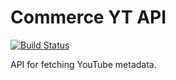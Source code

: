 # Commerce YT API

[![Build Status](https://img.shields.io/travis/ocean/commerce-yt-api.svg?style=flat-square)](https://travis-ci.org/ocean/commerce-yt-api)

API for fetching YouTube metadata.
